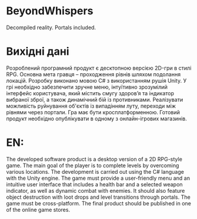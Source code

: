 # BeyondWhispers
Decompiled reality. Portals included.

# Вихідні дані
Розроблений програмний продукт є десктопною версією 2D-гри в стилі RPG. Основна мета гравця – проходження рівнів шляхом подолання локацій. Розробку виконано мовою C# з використанням рушія Unity. У грі необхідно забезпечити зручне меню, інтуїтивно зрозумілий інтерфейс користувача, який містить смугу здоров’я та індикатор вибраної зброї, а також динамічний бій із противниками. Реалізувати можливість руйнування об'єктів із випадінням луту, переходи між рівнями через портали. Гра має бути кросплатформенною. Готовий продукт необхідно опублікувати в одному з онлайн-ігрових магазинів.
# EN: 
The developed software product is a desktop version of a 2D RPG-style game. The main goal of the player is to complete levels by overcoming various locations. The development is carried out using the C# language with the Unity engine. The game must provide a user-friendly menu and an intuitive user interface that includes a health bar and a selected weapon indicator, as well as dynamic combat with enemies. It should also feature object destruction with loot drops and level transitions through portals. The game must be cross-platform. The final product should be published in one of the online game stores.
